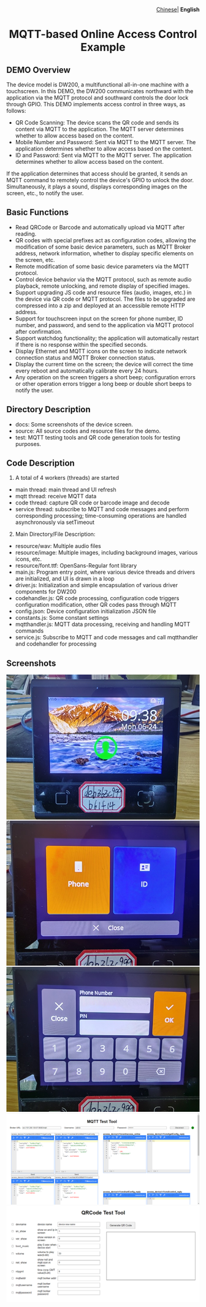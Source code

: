 
<p align="right">
    <a href="./README_CN.md">Chinese</a>| <b>English</b>
</p>

<h1 align="center">MQTT-based Online Access Control Example</h1>

## **DEMO Overview**
The device model is DW200, a multifunctional all-in-one machine with a touchscreen.
In this DEMO, the DW200 communicates northward with the application via the MQTT protocol and southward controls the door lock through GPIO.
This DEMO implements access control in three ways, as follows:
- QR Code Scanning: The device scans the QR code and sends its content via MQTT to the application. The MQTT server determines whether to allow access based on the content.
- Mobile Number and Password: Sent via MQTT to the MQTT server. The application determines whether to allow access based on the content.
- ID and Password: Sent via MQTT to the MQTT server. The application determines whether to allow access based on the content.

If the application determines that access should be granted, it sends an MQTT command to remotely control the device's GPIO to unlock the door. Simultaneously, it plays a sound, displays corresponding images on the screen, etc., to notify the user.

## **Basic Functions**
- Read QRCode or Barcode and automatically upload via MQTT after reading.
- QR codes with special prefixes act as configuration codes, allowing the modification of some basic device parameters, such as MQTT Broker address, network information, whether to display specific elements on the screen, etc.
- Remote modification of some basic device parameters via the MQTT protocol.
- Control device behavior via the MQTT protocol, such as remote audio playback, remote unlocking, and remote display of specified images.
- Support upgrading JS code and resource files (audio, images, etc.) in the device via QR code or MQTT protocol. The files to be upgraded are compressed into a zip and deployed at an accessible remote HTTP address.
- Support for touchscreen input on the screen for phone number, ID number, and password, and send to the application via MQTT protocol after confirmation.
- Support watchdog functionality; the application will automatically restart if there is no response within the specified seconds.
- Display Ethernet and MQTT icons on the screen to indicate network connection status and MQTT Broker connection status.
- Display the current time on the screen; the device will correct the time every reboot and automatically calibrate every 24 hours.
- Any operation on the screen triggers a short beep; configuration errors or other operation errors trigger a long beep or double short beeps to notify the user.

## **Directory Description**
- docs: Some screenshots of the device screen.
- source: All source codes and resource files for the demo.
- test: MQTT testing tools and QR code generation tools for testing purposes.

## **Code Description**
1. A total of 4 workers (threads) are started
- main thread: main thread and UI refresh
- mqtt thread: receive MQTT data
- code thread: capture QR code or barcode image and decode
- service thread: subscribe to MQTT and code messages and perform corresponding processing; time-consuming operations are handled asynchronously via setTimeout

2. Main Directory/File Description:
- resource/wav: Multiple audio files
- resource/image: Multiple images, including background images, various icons, etc.
- resource/font.ttf: OpenSans-Regular font library
- main.js: Program entry point, where various device threads and drivers are initialized, and UI is drawn in a loop
- driver.js: Initialization and simple encapsulation of various driver components for DW200
- codehandler.js: QR code processing, configuration code triggers configuration modification, other QR codes pass through MQTT
- config.json: Device configuration initialization JSON file
- constants.js: Some constant settings
- mqtthandler.js: MQTT data processing, receiving and handling MQTT commands
- service.js: Subscribe to MQTT and code messages and call mqtthandler and codehandler for processing

## **Screenshots**
![Main Ui](docs/screen1.jpg "Main UI")
![Menu UI](docs/screen2.jpg "Menu UI")
![Phone UI](docs/screen3.jpg "Phone UI")
![MQTT Test Tool](docs/screen4.png "MQTT Test Tool")
![QRCode Test Tool](docs/screen5.png "QRCode Test Tool")

